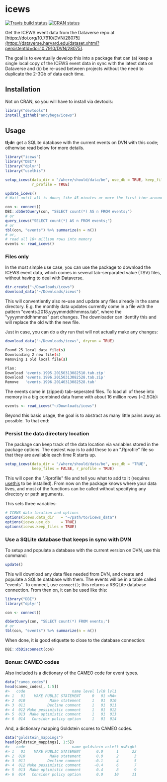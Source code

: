 <!-- README.md is generated from README.Rmd. Please edit that file -->
icews
=====

[![Travis build status](https://travis-ci.org/andybega/icews.svg?branch=master)](https://travis-ci.org/andybega/icews) [![CRAN status](https://www.r-pkg.org/badges/version/icews)](https://cran.r-project.org/package=icews)

Get the ICEWS event data from the Dataverse repo at [https://doi.org/10.7910/DVN/28075](https://dataverse.harvard.edu/dataset.xhtml?persistentId=doi:10.7910/DVN/28075).

The goal is to eventually develop this into a package that can (a) keep a single local copy of the ICEWS event data in sync with the latest data on Dataverse and (b) be re-used between projects without the need to duplicate the 2-3Gb of data each time.

Installation
------------

Not on CRAN, so you will have to install via devtools:

``` r
library("devtools")
install_github("andybega/icews")
```

Usage
-----

**tl;dr**: get a SQLite database with the current events on DVN with this code; otherwise read below for more details.

``` r
library("icews")
library("DBI")
library("dplyr")
library("usethis")

setup_icews(data_dir = "/where/should/data/be", use_db = TRUE, keep_files = TRUE,
            r_profile = TRUE)

update_icews()
# Wait until all is done; like 45 minutes or more the first time around

con <- connect()
DBI::dbGetQuery(con, "SELECT count(*) AS n FROM events;")
# or
query_icews("SELECT count(*) AS n FROM events;")
# or
tbl(con, "events") %>% summarize(n = n())
# or, 
# read all 16+ million rows into memory
events <- read_icews()
```

### Files only

In the most simple use case, you can use the package to download the ICEWS event data, which comes in several tab-serparated value (TSV) files, without having to deal with Dataverse.

``` r
dir.create("~/Downloads/icews")
download_data("~/Downloads/icews")
```

This will conventiently also re-use and update any files already in the same directory. E.g. the monthly data updates currently come in a file with the pattern "events.2018.yyyymmddhhmmss.tab", where the "yyyymmddhhmmss" part changes. The downloader can identify this and will replace the old with the new file.

Just in case, you can do a dry run that will not actually make any changes:

``` r
download_data("~/Downloads/icews", dryrun = TRUE)
```

``` bash
Found 25 local data file(s)
Downloading 2 new file(s)
Removing 1 old local file(s)

Plan:
Download 'events.1995.20150313082510.tab.zip'
Download 'events.1996.20150313082528.tab.zip'
Remove   'events.1996.20140313082528.tab'
```

The events come in (zipped) tab-seperated files. To load all of these into memory in a big combined data frame with about 16 million rows (~2.5Gb):

``` r
events <- read_icews("~/Downloads/icews")
```

Beyond this basic usage, the goal is to abstract as many little pains away as possible. To that end:

### Persist the data directory location

The package can keep track of the data location via variables stored in the package options. The easiest way is to add these to an ".Rprofile" file so that they are available each time R starts up.

``` r
setup_icews(data_dir = "/where/should/data/be", use_db = "TRUE", 
            keep_files = FALSE, r_profile = TRUE)
```

This will open the ".Rprofile" file and tell you what to add to it (requires [usethis](https://cran.r-project.org/package=usethis) to be installed). From now on the package knows where your data lives, and most of the functions can be called without specifying any directory or path arguments.

This sets three variables:

``` r
# ICEWS data location and options
options(icews.data_dir   = "~/path/to/icews_data")
options(icews.use_db     = TRUE)
options(icews.keep_files = TRUE)
```

### Use a SQLite database that keeps in sync with DVN

To setup and populate a database with the current version on DVN, use this command:

``` r
update()
```

This will download any data files needed from DVN, and create and populate a SQLite database with them. The events will be in a table called "events". To connect, use `connect()`; this returns a RSQLite database connection. From then on, it can be used like this:

``` r
library("DBI")
library("dplyr")

con <- connect()

dbGetQuery(con, "SELECT count(*) FROM events;")
# or
tbl(con, "events") %>% summarize(n = n())
```

When done, it is good etiquette to close to the database connection:

``` r
DBI::dbDisconnect(con)
```

### Bonus: CAMEO codes

Also included is a dictionary of the CAMEO code for event types.

``` r
data("cameo_codes")
head(cameo_codes[, 1:5])
#>   code                     name level lvl0 lvl1
#> 1   01    MAKE PUBLIC STATEMENT     0   01 <NA>
#> 2  010           Make statement     1   01  010
#> 3  011          Decline comment     1   01  011
#> 4  012 Make pessimistic comment     1   01  012
#> 5  013  Make optimistic comment     1   01  013
#> 6  014   Consider policy option     1   01  014
```

And, a dictionary mapping Goldstein scores to CAMEO codes.

``` r
data("goldstein_mappings")
head(goldstein_mappings[, 1:5])
#>   code                     name goldstein nsLeft nsRight
#> 1   01    MAKE PUBLIC STATEMENT       0.0      1      22
#> 2  010           Make statement       0.0      2       3
#> 3  011          Decline comment      -0.1      4       5
#> 4  012 Make pessimistic comment      -0.4      6       7
#> 5  013  Make optimistic comment       0.4      8       9
#> 6  014   Consider policy option       0.0     10      11
```
